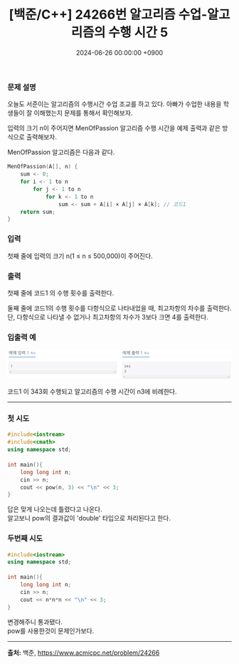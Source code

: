 ﻿---
layout: post
title:  "[백준/C++] 24266번 알고리즘 수업-알고리즘의 수행 시간 5"
date:   "2024-06-26 00:00:00 +0900"
#last_modified_at: "2024-05-03 00:00:00 +0900"
categories: ["백준", "알고리즘"]
tags: ["cpp", "브론즈3"]
---
 
### 문제 설명
오늘도 서준이는 알고리즘의 수행시간 수업 조교를 하고 있다. 아빠가 수업한 내용을 학생들이 잘 이해했는지 문제를 통해서 확인해보자.

입력의 크기 n이 주어지면 MenOfPassion 알고리즘 수행 시간을 예제 출력과 같은 방식으로 출력해보자.

MenOfPassion 알고리즘은 다음과 같다.

```c++
MenOfPassion(A[], n) {
    sum <- 0;
    for i <- 1 to n
        for j <- 1 to n
            for k <- 1 to n
                sum <- sum + A[i] × A[j] × A[k]; // 코드1
    return sum;
}
```

### 입력
첫째 줄에 입력의 크기 n(1 ≤ n ≤ 500,000)이 주어진다.

### 출력
첫째 줄에 코드1 의 수행 횟수를 출력한다.

둘째 줄에 코드1의 수행 횟수를 다항식으로 나타내었을 때, 최고차항의 차수를 출력한다. 단, 다항식으로 나타낼 수 없거나 최고차항의 차수가 3보다 크면 4를 출력한다.

### 입출력 예
![problem_ex](/assets/img/24266_ex.png)

코드1 이 343회 수행되고 알고리즘의 수행 시간이 n3에 비례한다.

---

### 첫 시도
```c++
#include<iostream>
#include<cmath>
using namespace std;

int main(){
    long long int n;
    cin >> n;
    cout << pow(n, 3) << "\n" << 3;
}
```
답은 맞게 나오는데 틀렸다고 나온다.
<br/>알고보니 pow의 결과값이 'double' 타입으로 처리된다고 한다.

### 두번째 시도
```c++
#include<iostream>
using namespace std;

int main(){
    long long int n;
    cin >> n;
    cout << n*n*n << "\n" << 3;
}
```
변경해주니 통과됐다.
<br/>pow를 사용한것이 문제인가보다.

---

**출처:** 백준, https://www.acmicpc.net/problem/24266